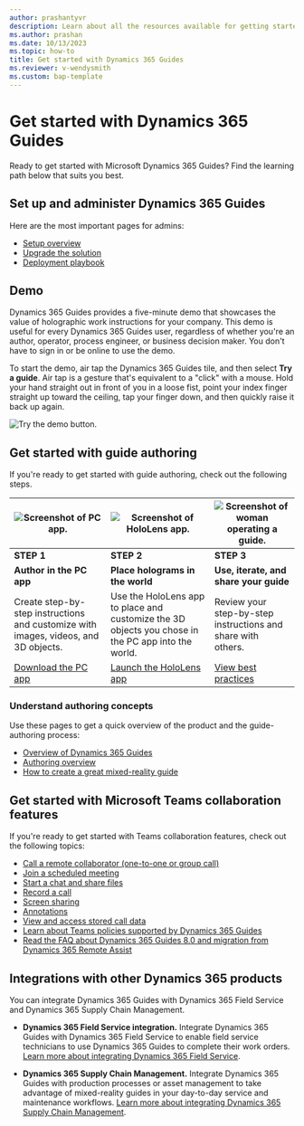 ```yaml
---
author: prashantyvr
description: Learn about all the resources available for getting started with Dynamics 365 Guides
ms.author: prashan
ms.date: 10/13/2023
ms.topic: how-to
title: Get started with Dynamics 365 Guides
ms.reviewer: v-wendysmith
ms.custom: bap-template
---
```


# Get started with Dynamics 365 Guides

Ready to get started with Microsoft Dynamics 365 Guides? Find the learning path below that suits you best.

## Set up and administer Dynamics 365 Guides

Here are the most important pages for admins:

- [Setup overview](setup.md)
- [Upgrade the solution](upgrade.md)
- [Deployment playbook](admin-deployment-playbook.md)

## Demo

Dynamics 365 Guides provides a five-minute demo that showcases the value of holographic work instructions for your company. This demo is useful for every Dynamics 365 Guides user, regardless of whether you're an author, operator, process engineer, or business decision maker. You don't have to sign in or be online to use the demo.

To start the demo, air tap the Dynamics 365 Guides tile, and then select **Try a guide**. Air tap is a gesture that's equivalent to a "click" with a mouse. Hold your hand straight out in front of you in a loose fist, point your index finger straight up toward the ceiling, tap your finger down, and then quickly raise it back up again.

![Try the demo button.](media/touch-sign-in.jpg "Try the demo button")

## Get started with guide authoring

If you're ready to get started with guide authoring, check out the following steps. 

|![Screenshot of PC app.](media/pc-app.jpg "Screenshot of PC app")|![Screenshot of HoloLens app.](media/hololens-app.jpg "Screenshot of HoloLens app")|![Screenshot of woman operating a guide.](media/best-practices.jpg "Screenshot of woman operating a guide")|
|-----------------------------------|-----------------------------------|-----------------------------------|
|**STEP 1**|**STEP 2**|**STEP 3**|
|**Author in the PC app**|**Place holograms in the world**|**Use, iterate, and share your guide**|
|Create step-by-step instructions and customize with images, videos, and 3D objects.|Use the HoloLens app to place and customize the 3D objects you chose in the PC app into the world. |Review your step-by-step instructions and share with others.|
|[Download the PC app](install-pc-hololens-apps.md#download-the-pc-app)|[Launch the HoloLens app](install-pc-hololens-apps.md#launch-the-hololens-app)|[View best practices](great-guide.md)|

### Understand authoring concepts

Use these pages to get a quick overview of the product and the guide-authoring process:

- [Overview of Dynamics 365 Guides](overview.md)
- [Authoring overview](authoring-overview.md)
- [How to create a great mixed-reality guide](great-guide.md)

## Get started with Microsoft Teams collaboration features

If you're ready to get started with Teams collaboration features, check out the following topics:

- [Call a remote collaborator (one-to-one or group call)](calling-start-call.md)
- [Join a scheduled meeting](calling-meetings.md)
- [Start a chat and share files](calling-chat-file-sharing.md)
- [Record a call](calling-record-call.md)
- [Screen sharing](calling-screen-sharing.md)
- [Annotations](calling-annotations.md)
- [View and access stored call data](call-logging.md)
- [Learn about Teams policies supported by Dynamics 365 Guides](admin-teams-policies.md)
- [Read the FAQ about Dynamics 365 Guides 8.0 and migration from Dynamics 365 Remote Assist](faq.md)

## Integrations with other Dynamics 365 products

You can integrate Dynamics 365 Guides with Dynamics 365 Field Service and Dynamics 365 Supply Chain Management.

- **Dynamics 365 Field Service integration.** Integrate Dynamics 365 Guides with Dynamics 365 Field Service to enable field service technicians to use Dynamics 365 Guides to complete their work orders. [Learn more about integrating Dynamics 365 Field Service](field-service.md).

- **Dynamics 365 Supply Chain Management.** Integrate Dynamics 365 Guides with production processes or asset management to take advantage of mixed-reality guides in your day-to-day service and maintenance workflows. [Learn more about integrating Dynamics 365 Supply Chain Management](admin-integrate-asset-management.md).
